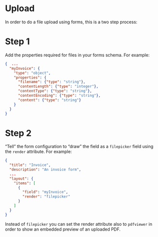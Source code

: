 # Upload

In order to do a file upload using forms, this is a two step process:

# Step 1

Add the properties required for files in your forms schema. For example:

```json
{  ...
  "myInvoice": {
    "type": "object",
    "properties": {
      "filename": {"type": "string"},
      "contentLength": {"type": "integer"},
      "contentType": {"type": "string"},
      "contentEncoding": {"type": "string"},
      "content": {"type": "string"}
    }  
  }
}
```

# Step 2

“Tell” the form configuration to “draw” the field as a `filepicker` field using the `render` attribute. For example:

```json
{
  "title": "Invoice",
  "description": "An invoice form",  
  ...
  "layout": {
    "items": [
      {
        "field": "myInvoice", 
        "render": "filepicker"
      }
    ]
  }
}
```

Instead of `filepicker` you can set the render attribute also to `pdfviewer` in order to show an embedded preview of an uploaded PDF.
